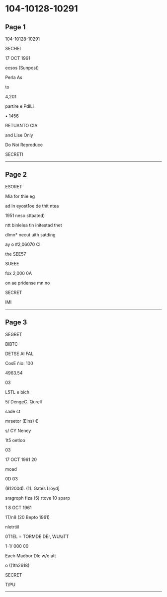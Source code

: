 # 104-10128-10291

## Page 1

104-10128-10291

SECHEI

17 OCT 1961

ecsos (Sunpost)

Perla As

to

4,201

partire e PdILi

• 1456

RETUANTO CIA

and Lise Only

Do Noi Reproduce

SECRETI

---

## Page 2

ESORET

Mia for thie eg

ad ln eyost1oe de thit ntea

1951 neso sttaated)

ntt binlelea tin initestad thet

dlmn* necut uith satding

ay o #2,06070 Cl

the SEE57

SUEEE

fox 2,000 0A

on ae pridense mn no

SECRET

IMI

---

## Page 3

SEGRET

BIBTC

DETSE AI FAL

CosE ñio: 100

4963.54

03

L5TL e bich

5/ DengeC. Qurell

sade ct

mrsetor (Eins) €

s/ CY Neney

1t5 oetloo

03

17 OCT 1961 20

moad

0D 03

(81200d). (11. Gates Lloyd]

sragroph fIza (5) rtove 10 sparp

1 8 OCT 1961

1T/n8 (20 Bepto 1961)

nletrtiil

0T1EL = TORMDE DEr, WU/aTT

1-1/ 000 00

Each Madbor Dle w/o att

o ((1th2618)

SECRET

T/PU

---

